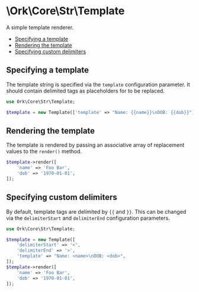 # \Ork\Core\Str\Template

A simple template renderer.

* [Specifying a template](#specifying-a-template)
* [Rendering the template](#rendering-the-template)
* [Specifying custom delimiters](#specifying-custom-delimiters)

## Specifying a template

The template string is specified via the `template` configuration parameter. It
should contain delimited tags as placeholders for to be replaced.

```php
use Ork\Core\Str\Template;

$template = new Template(['template' => "Name: {{name}}\nDOB: {{dob}}"]);
```

## Rendering the template

The template is rendered by passing an associative array of replacement values
to the `render()` method.

```php
$template->render([
    'name' => 'Foo Bar',
    'dob' => '1970-01-01',
]);
```

## Specifying custom delimiters

By default, template tags are delimited by `{{` and `}}`. This can be changed
via the `delimiterStart` and `delimiterEnd` configuration parameters.

```php
use Ork\Core\Str\Template;

$template = new Template([
    'delimiterStart' => '<',
    'delimiterEnd' => '>',
    'template' => "Name: <name>\nDOB: <dob>",
]);
$template->render([
    'name' => 'Foo Bar',
    'dob' => '1970-01-01',
]);
```
